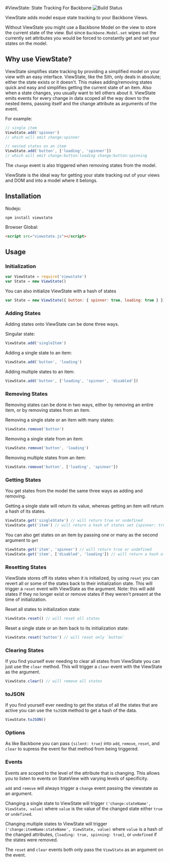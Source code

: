 #ViewState: State Tracking For Backbone
![Build Status](https://travis-ci.org/kevinmarx/viewstate.png?branch=master)

ViewState adds model esque state tracking to your Backbone Views.

Without ViewState you might use a Backbone Model on the view to store the current state of the view.
But since `Backbone.Model.set` wipes out the currently set attributes you would be forced to constantly get and set your states
on the model.

## Why use ViewState?

ViewState simplifies state tracking by providing a simplified model on your view with an easy interface. ViewState, like
the Sith, only deals in absolute; either the state exists or it doesn't. This makes adding/removing states quick and easy
and simplifies getting the current state of an item. Also when a state changes, you usually want to tell others about it.
ViewState emits events for every change in data scoped all the way down to the nested items, passing itself and the change attribute
as arguments of the event.

For example:
```javascript
// single item
ViewState.add('spinner')
// which will emit change:spinner

// nested states on an item
ViewState.add('button', ['loading', 'spinner'])
// which will emit change:button:loading change:button:spinning
```
The `change` event is also triggered when removing states from the model.

ViewState is the ideal way for getting your state tracking out of your views and DOM and into a model where it belongs.

## Installation

Nodejs:
```shell
npm install viewstate
```
Browser Global:
```html
<script src="viewstate.js"></script>
```

## Usage

### Initialization
```javascript
var ViewState = require('viewstate')
var State = new ViewState()
```
You can also initialize ViewState with a hash of states
```javascript
var State = new ViewState({ button: { spinner: true, loading: true } })
```

### Adding States
Adding states onto ViewState can be done three ways.

Singular state:
```javascript
ViewState.add('singleItem')
```

Adding a single state to an item:
```javascript
ViewState.add('button', 'loading')
```

Adding multiple states to an item:
```javascript
ViewState.add('button', ['loading', 'spinner', 'disabled'])
```

### Removing States
Removing states can be done in two ways, either by removing an entire item, or by removing states from an item.

Removing a single state or an item with many states:
```javascript
ViewState.remove('button')
```

Removing a single state from an item:
```javascript
ViewState.remove('button', 'loading')
```

Removing multiple states from an item:
```javascript
ViewState.remove('button', ['loading', 'spinner'])
```

### Getting States
You get states from the model the same three ways as adding and removing.

Getting a single state will return its value, whereas getting an item will return a hash of its states.
```javascript
ViewState.get('singleState') // will return true or undefined
ViewState.get('item') // will return a hash of states set {spinner: true, loading: true}
```

You can also get states on an item by passing one or many as the second argument to `get`
```javascript
ViewState.get('item', 'spinner') // will return true or undefined
ViewState.get('item', ['disabled', 'loading']) // will return a hash of only currently set states {disabled: true}
```

### Resetting States
ViewState stores off its states when it is initialized, by using `reset` you can revert all or some of the states back to their initialization state.
This will trigger a `reset` event with ViewState as the argument.
Note: this will add states if they no longer exist or remove states if they weren't present at the time of initialization.

Reset all states to initialization state:
```javascript
ViewState.reset() // will reset all states
```

Reset a single state or an item back to its initialization state:
```javascript
ViewState.reset('button') // will reset only `button`
```

### Clearing States
If you find yourself ever needing to clear all states from ViewState you can just use the `clear` method. This will trigger a `clear` event with the ViewState as the argument.
```javascript
ViewState.clear() // will remove all states
```

### toJSON
If you find yourself ever needing to get the status of all the states that are active you can use the `toJSON` method to get a hash of the data.
```javascript
ViewState.toJSON()
```

### Options
As like Backbone you can pass `{silent: true}` into `add`, `remove`, `reset`, and `clear` to supress the event for that method
from being triggered.

### Events
Events are scoped to the level of the attribute that is changing. This allows you to listen to events on StateView with varying levels
of specificity.

`add` and `remove` will always trigger a `change` event passing the viewstate as an argument.

Changing a single state to ViewState will trigger `('change:stateName', ViewState, value)` where `value` is the value of the changed state either `true` or `undefined`.

Changing multiple states to ViewState will trigger `('change:itemName:stateName', ViewState, value)` where `value` is a hash of the changed attributes, `{loading: true, spinning: true}`, or `undefined` if
the states were removed.

The `reset` and `clear` events both only pass the `ViewState` as an argument on the event.

